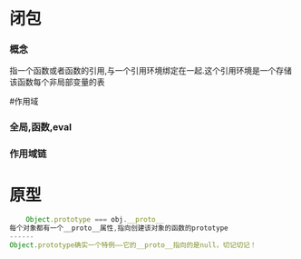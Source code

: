 # 闭包

### 概念
指一个函数或者函数的引用,与一个引用环境绑定在一起.这个引用环境是一个存储该函数每个非局部变量的表

#作用域

### 全局,函数,eval
### 作用域链

# 原型
```javascript
    Object.prototype === obj.__proto__
每个对象都有一个__proto__属性,指向创建该对象的函数的prototype
------
Object.prototype确实一个特例——它的__proto__指向的是null，切记切记！
